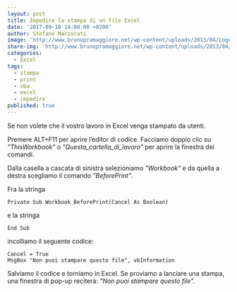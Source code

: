```yaml
---
layout: post
title: Impedire la stampa di un file Excel
date: '2017-09-18 14:00:00 +0200'
author: Stefano Marzorati
image: 'http://www.brunopramaggiore.net/wp-content/uploads/2013/04/Logo-Excel.png'
share-img: 'http://www.brunopramaggiore.net/wp-content/uploads/2013/04/Logo-Excel.png'
categories:
  - Excel
tags:
  - stampa
  - print
  - vba
  - excel
  - impedire
published: true
---
```

Se non volete che il vostro lavoro in Excel venga stampato da utenti.

Premere ALT+F11 per aprire l’editor di codice.
Facciamo doppio clic su *"ThisWorkbook"* o *"Questa_cartella_di_lavoro"* per aprire la finestra dei comandi.

Dalla casella a cascata di sinistra selezioniamo *"Workbook"* e da quella a destra scegliamo il comando *"BeforePrint"*.

Fra la stringa

	Private Sub Workbook_BeforePrint(Cancel As Boolean)

e la stringa

	End Sub

incolliamo il seguente codice:

	Cancel = True
	MsgBox "Non puoi stampare questo file", vbInformation

Salviamo il codice e torniamo in Excel. Se proviamo a lanciare una stampa, una finestra di pop-up reciterà: *"Non puoi stampare questo file".*